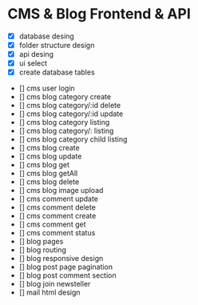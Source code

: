 # CMS & Blog Frontend & API

- [x] database desing
- [x] folder structure design
- [x] api desing
- [x] ui select
- [x] create database tables
- [] cms user login
- [] cms blog category create
- [] cms blog category/:id delete
- [] cms blog category/:id update
- [] cms blog category listing
- [] cms blog category/: listing
- [] cms blog category child listing
- [] cms blog create
- [] cms blog update
- [] cms blog get
- [] cms blog getAll
- [] cms blog delete
- [] cms blog image upload
- [] cms comment update
- [] cms comment delete
- [] cms comment create
- [] cms comment get
- [] cms comment status
- [] blog pages
- [] blog routing
- [] blog responsive design
- [] blog post page pagination
- [] blog post comment section
- [] blog join newsteller
- [] mail html design
